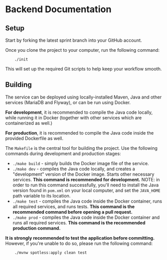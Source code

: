 # Backend Documentation

## Setup

Start by forking the latest sprint branch into your GitHub account.

Once you clone the project to your computer, run the following command:

```shell
    ./init
```

This will set up the required Git scripts to help keep your workflow smooth.

## Building

The service can be deployed using locally-installed Maven, Java and other services (MariaDB and Flyway), or can be run using Docker.

**For development**, it is recommended to compile the Java code locally, while running it in Docker (together with other services which are containerized as well.)

**For production**, it is recommended to compile the Java code inside the provided Dockerfile as well.

The `Makefile` is the central tool for building the project. Use the following commands during development and production stages:

- `./make build` - simply builds the Docker image file of the service.
- `./make dev` - compiles the Java code locally, and creates a "development" version of the Docker image. Starts other necessary services. **This command is recommended for development.** NOTE: in order to run this command successfully, you'll need to install the Java version found in `pom.xml` on your local computer, and set the `JAVA_HOME` path variable to its location. 
- `./make test` - compiles the Java code inside the Docker container, runs all required services, and runs tests. **This command is the recommended command before opening a pull request.**
- `./make prod` - compiles the Java code inside the Docker container and runs all required services. **This command is the recommended production command.**

**It is strongly recommended to test the application before committing.** However, if you're unable to do so, please run the following command:

```shell
    ./mvnw spotless:apply clean test
```